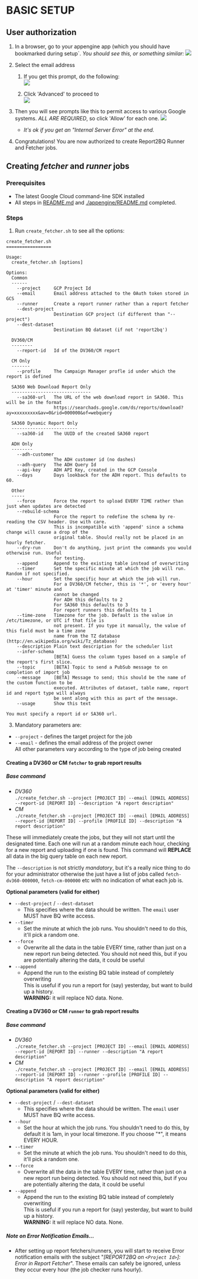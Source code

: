 # BASIC SETUP

## User authorization
1. In a browser, go to your appengine app (which you should have bookmarked during setup`. *You should see this, or something similar:*
![](screenshots/SETUP-oauth_request.jpg)

1. Select the email address

   1. If you get this prompt, do the following: \
![](screenshots/SETUP_unverified.jpg)

   1. Click 'Advanced' to proceed to \
![](screenshots/SETUP_unsafe.jpeg)
1. Then you will see prompts like this to permit access to various Google systems. *ALL ARE REQUIRED*,
so click 'Allow' for each one.
![](screenshots/SETUP_allow.jpeg)
   - *It's ok if you get an "Internal Server Error" at the end.*
1. Congratulations! You are now authorized to create Report2BQ Runner and Fetcher jobs.

## Creating *fetcher* and *runner* jobs

### Prerequisites
* The latest Google Cloud command-line SDK installed
* All steps in [README.md](README.md) and [./appengine/README.md](./appengine/README.md) completed.
### Steps
1. Run `create_fetcher.sh` to see all the options:
```
create_fetcher.sh
=================

Usage:
  create_fetcher.sh [options]

Options:
  Common
  ------
    --project     GCP Project Id
    --email       Email address attached to the OAuth token stored in GCS
    --runner      Create a report runner rather than a report fetcher
    --dest-project
                  Destination GCP project (if different than "--project")
    --dest-dataset
                  Destination BQ dataset (if not 'report2bq')

  DV360/CM
  --------
    --report-id   Id of the DV360/CM report

  CM Only
  -------
    --profile     The Campaign Manager profle id under which the report is defined

  SA360 Web Download Report Only
  ------------------------------
    --sa360-url   The URL of the web download report in SA360. This will be in the format
                  https://searchads.google.com/ds/reports/download?ay=xxxxxxxxx&av=0&rid=000000&of=webquery

  SA360 Dynamic Report Only
  -------------------------
    --sa360-id    The UUID of the created SA360 report

  ADH Only
  --------
    --adh-customer
                  The ADH customer id (no dashes)
    --adh-query   The ADH Query Id
    --api-key     ADH API Key, created in the GCP Console
    --days        Days lookback for the ADH report. This defaults to 60.

  Other
  -----
    --force       Force the report to upload EVERY TIME rather than just when updates are detected
    --rebuild-schema
                  Force the report to redefine the schema by re-reading the CSV header. Use with care.
                  This is incompatible with 'append' since a schema change will cause a drop of the
                  original table. Should really not be placed in an hourly fetcher.
    --dry-run     Don't do anything, just print the commands you would otherwise run. Useful 
                  for testing.
    --append      Append to the existing table instead of overwriting
    --timer       Set the specific minute at which the job will run. Random if not specified.
    --hour        Set the specific hour at which the job will run. 
                  For a DV360/CM fetcher, this is '*', or 'every hour' at 'timer' minute and 
                  cannot be changed
                  For ADH this defaults to 2
                  For SA360 this defaults to 3
                  For report runners this defaults to 1
    --time-zone   Timezone for the job. Default is the value in /etc/timezone, or UTC if that file is
                  not present. If you type it manually, the value of this field must be a time zone
                  name from the TZ database (http://en.wikipedia.org/wiki/Tz_database)
    --description Plain text description for the scheduler list
    --infer-schema
                  [BETA] Guess the column types based on a sample of the report's first slice.
    --topic       [BETA] Topic to send a PubSub message to on completion of import job
    --message     [BETA] Message to send; this should be the name of the custom function to be
                  executed. Attributes of dataset, table name, report id and report type will always
                  be sent along with this as part of the message.
    --usage       Show this text

You must specify a report id or SA360 url.
```
3. Mandatory parameters are:
* `--project` - defines the target project for the job
* `--email` - defines the email address of the project owner  
  All other parameters vary according to the type of job being created

#### Creating a DV360 or CM `fetcher` to grab report results

##### Base command

* _DV360_  
`./create_fetcher.sh --project [PROJECT ID] --email [EMAIL ADDRESS] --report-id [REPORT ID] --description "A report description"`
* _CM_  
`./create_fetcher.sh --project [PROJECT ID] --email [EMAIL ADDRESS] --report-id [REPORT ID] --profile [PROFILE ID] --description "A report description"`

These will immediately create the jobs, but they will not start until the designated time. Each one will run at a random minute each hour, checking for a new report and uploading if one is found. This command will **REPLACE** all data in the big query table on each new report.

The `--description` is not strictly *mandatory*, but it's a really nice thing to do for your administrator otherwise the just have a list of jobs called `fetch-dv360-000000`, `fetch-cm-000000` etc with no indication of what each job is.

**Optional parameters (valid for either)**

* `--dest-project` / `--dest-dataset`
  * This specifies where the data should be written. The `email` user MUST have BQ write access.
* `--timer`
  * Set the minute at which the job runs. You shouldn't need to do this, it'll pick a random one.
* `--force`
  * Overwrite all the data in the table EVERY time, rather than just on a new report run being detected. You should not need this, but if you are potentially altering the data, it could be useful
* `--append`
  * Append the run to the existing BQ table instead of completely overwriting  
  This is useful if you run a report for (say) yesterday, but want to build up a history.  
  **WARNING:** it will replace NO data. None.

#### Creating a DV360 or CM `runner` to grab report results

##### Base command

* _DV360_  
`./create_fetcher.sh --project [PROJECT ID] --email [EMAIL ADDRESS] --report-id [REPORT ID] --runner --description "A report description"`
* _CM_  
`./create_fetcher.sh --project [PROJECT ID] --email [EMAIL ADDRESS] --report-id [REPORT ID] --runner --profile [PROFILE ID] --description "A report description"`

**Optional parameters (valid for either)**

* `--dest-project` / `--dest-dataset`
  * This specifies where the data should be written. The `email` user MUST have BQ write access.
* `--hour`
  * Set the hour at which the job runs. You shouldn't need to do this, by default it is 1am, in your local timezone. If you choose "*", it means EVERY HOUR.
* `--timer`
  * Set the minute at which the job runs. You shouldn't need to do this, it'll pick a random one.
* `--force`
  * Overwrite all the data in the table EVERY time, rather than just on a new report run being detected. You should not need this, but if you are potentially altering the data, it could be useful
* `--append`
  * Append the run to the existing BQ table instead of completely overwriting  
  This is useful if you run a report for (say) yesterday, but want to build up a history.  
  **WARNING:** it will replace NO data. None.

##### _Note on Error Notification Emails..._
* After setting up report fetchers/runners, you will start to receive
Error notification emails with the subject "*[REPORT2BQ on `<Project Id>`]: 
Error in Report Fetcher*". These emails can safely be ignored, unless
 they occur every hour (the job checker runs hourly).

